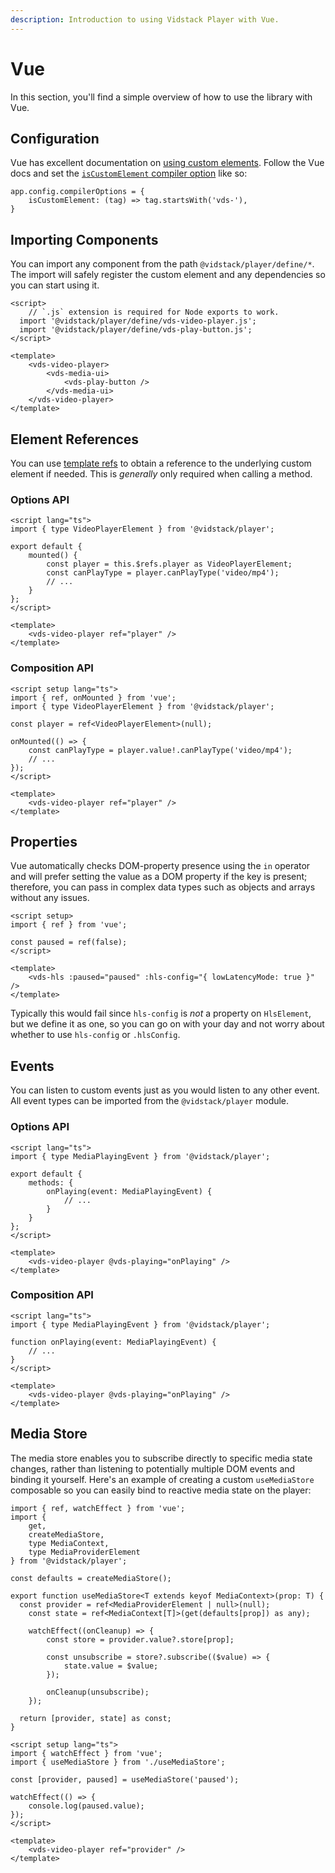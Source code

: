 ```yaml
---
description: Introduction to using Vidstack Player with Vue.
---
```


# Vue

In this section, you'll find a simple overview of how to use the library with Vue.

## Configuration

Vue has excellent documentation on
[using custom elements](https://vuejs.org/guide/extras/web-components.html#using-custom-elements-in-vue).
Follow the Vue docs and set the
[`isCustomElement` compiler option](https://vuejs.org/api/application.html#app-compileroptions-iscustomelement)
like so:

```js:copy-highlight{2}
app.config.compilerOptions = {
	isCustomElement: (tag) => tag.startsWith('vds-'),
}
```

## Importing Components

You can import any component from the path `@vidstack/player/define/*`. The import will safely
register the custom element and any dependencies so you can start using it.

```vue:title=MyPlayer.vue:copy
<script>
	// `.js` extension is required for Node exports to work.
  import '@vidstack/player/define/vds-video-player.js';
  import '@vidstack/player/define/vds-play-button.js';
</script>

<template>
	<vds-video-player>
		<vds-media-ui>
			<vds-play-button />
		</vds-media-ui>
	</vds-video-player>
</template>
```

## Element References

You can use [template refs](https://vuejs.org/guide/essentials/template-refs.html) to obtain a
reference to the underlying custom element if needed. This is _generally_ only required when
calling a method.

### Options API

```vue:copy
<script lang="ts">
import { type VideoPlayerElement } from '@vidstack/player';

export default {
	mounted() {
		const player = this.$refs.player as VideoPlayerElement;
		const canPlayType = player.canPlayType('video/mp4');
		// ...
	}
};
</script>

<template>
	<vds-video-player ref="player" />
</template>
```

### Composition API

```vue:copy
<script setup lang="ts">
import { ref, onMounted } from 'vue';
import { type VideoPlayerElement } from '@vidstack/player';

const player = ref<VideoPlayerElement>(null);

onMounted(() => {
	const canPlayType = player.value!.canPlayType('video/mp4');
	// ...
});
</script>

<template>
	<vds-video-player ref="player" />
</template>
```

## Properties

Vue automatically checks DOM-property presence using the `in` operator and will prefer setting
the value as a DOM property if the key is present; therefore, you can pass in complex data types
such as objects and arrays without any issues.

```vue
<script setup>
import { ref } from 'vue';

const paused = ref(false);
</script>

<template>
	<vds-hls :paused="paused" :hls-config="{ lowLatencyMode: true }" />
</template>
```

Typically this would fail since `hls-config` is _not_ a property on `HlsElement`, but we define
it as one, so you can go on with your day and not worry about whether to use `hls-config` or `.hlsConfig`.

## Events

You can listen to custom events just as you would listen to any other event. All event types
can be imported from the `@vidstack/player` module.

### Options API

```vue:copy
<script lang="ts">
import { type MediaPlayingEvent } from '@vidstack/player';

export default {
	methods: {
		onPlaying(event: MediaPlayingEvent) {
			// ...
		}
	}
};
</script>

<template>
	<vds-video-player @vds-playing="onPlaying" />
</template>
```

### Composition API

```vue:copy
<script lang="ts">
import { type MediaPlayingEvent } from '@vidstack/player';

function onPlaying(event: MediaPlayingEvent) {
	// ...
}
</script>

<template>
	<vds-video-player @vds-playing="onPlaying" />
</template>
```

## Media Store

The media store enables you to subscribe directly to specific media state changes, rather than
listening to potentially multiple DOM events and binding it yourself. Here's an example of
creating a custom `useMediaStore` composable so you can easily bind to reactive media state on
the player:

```ts:title=useMediaStore.ts:copy
import { ref, watchEffect } from 'vue';
import {
	get,
	createMediaStore,
	type MediaContext,
	type MediaProviderElement
} from '@vidstack/player';

const defaults = createMediaStore();

export function useMediaStore<T extends keyof MediaContext>(prop: T) {
  const provider = ref<MediaProviderElement | null>(null);
	const state = ref<MediaContext[T]>(get(defaults[prop]) as any);

	watchEffect((onCleanup) => {
		const store = provider.value?.store[prop];

		const unsubscribe = store?.subscribe(($value) => {
			state.value = $value;
		});

		onCleanup(unsubscribe);
	});

  return [provider, state] as const;
}
```

```vue:title=MyPlayer.vue:copy
<script setup lang="ts">
import { watchEffect } from 'vue';
import { useMediaStore } from './useMediaStore';

const [provider, paused] = useMediaStore('paused');

watchEffect(() => {
	console.log(paused.value);
});
</script>

<template>
	<vds-video-player ref="provider" />
</template>
```
